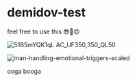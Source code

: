 # demidov-test
feel free to use this 😎🙈😍

![51B5mYQK1qL _AC_UF350,350_QL50_](https://github.com/user-attachments/assets/1ed445f6-6bb8-4caa-904e-63162629354f)

![man-handling-emotional-triggers-scaled](https://github.com/user-attachments/assets/0c5113e3-1700-41e0-b5fa-32b47be2ff55)

ooga booga